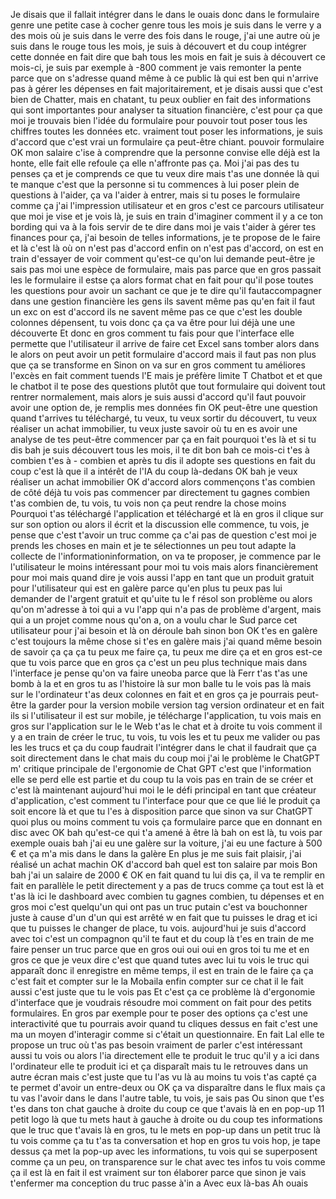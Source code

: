 Je disais que il fallait intégrer dans le dans le ouais donc dans le formulaire genre une petite case à cocher genre tous les mois je suis dans le verre y a des mois où je suis dans le verre des fois dans le rouge, j'ai une autre où je suis dans le rouge tous les mois, je suis à découvert et du coup intégrer cette donnée en fait dire que bah tous les mois en fait je suis à découvert ce mois-ci, je suis par exemple à -800 comment je vais remonter la pente parce que on s'adresse quand même à ce public là qui est ben qui n'arrive pas à gérer les dépenses en fait majoritairement, et je disais aussi que c'est bien de Chatter, mais en chatant, tu peux oublier en fait des informations qui sont importantes pour analyser ta situation financière, c'est pour ça que moi je trouvais bien l'idée du formulaire pour pouvoir tout poser tous les chiffres toutes les données etc. vraiment tout poser les informations, je suis d'accord que c'est vrai un formulaire ça peut-être chiant. pouvoir formulaire OK mon salaire c'ise à comprendre que la personne convise elle déjà est la honte, elle fait elle refoule ça elle n'affronte pas ça. Moi j'ai pas des tu penses ça et je comprends ce que tu veux dire mais t'as une donnée là qui te manque c'est que la personne si tu commences à lui poser plein de questions à l'aider, ça va l'aider à entrer, mais si tu poses le formulaire comme ça j'ai l'impression utilisateur et en gros c'est ce parcours utilisateur que moi je vise et je vois là, je suis en train d'imaginer comment il y a ce ton bording qui va à la fois servir de te dire dans moi je vais t'aider à gérer tes finances pour ça, j'ai besoin de telles informations, je te propose de le faire et là c'est là où on n'est pas d'accord enfin on n'est pas d'accord, on est en train d'essayer de voir comment qu'est-ce qu'on lui demande peut-être je sais pas moi une espèce de formulaire, mais pas parce que en gros passait les le formulaire il estse ça alors format chat en fait pour qu'il pose toutes les questions pour avoir un sachant ce que je te dire qu'il fautaccompagner dans une gestion financière les gens ils savent même pas qu'en fait il faut un exc on est d'accord ils ne savent même pas ce que c'est les double colonnes dépensent, tu vois donc ça ça va être pour lui déjà une une découverte Et donc en gros comment tu fais pour que l'interface elle permette que l'utilisateur il arrive de faire cet Excel sans tomber alors dans le alors on peut avoir un petit formulaire d'accord mais il faut pas non plus que ça se transforme en Sinon on va sur en gros comment tu améliores l'excès en fait comment tuends l'E mais je préfère limite T Chatbot et et que le chatbot il te pose des questions plutôt que tout formulaire qui doivent tout rentrer normalement, mais alors je suis aussi d'accord qu'il faut pouvoir avoir une option de, je remplis mes données fin OK peut-être une question quand t'arrives tu téléchargé, tu veux, tu veux sortir du découvert, tu veux réaliser un achat immobilier, tu veux juste savoir où tu en es avoir une analyse de tes peut-être commencer par ça en fait pourquoi t'es là et si tu dis bah je suis découvert tous les mois, il te dit bon bah ce mois-ci t'es à combien t'es à - combien et après tu dis il adopte ses questions en fait du coup c'est là que il a intérêt de l'IA du coup là-dedans OK bah je veux réaliser un achat immobilier OK d'accord alors commençons t'as combien de côté déjà tu vois pas commencer par directement tu gagnes combien t'as combien de, tu vois, tu vois non ça peut rendre la chose moins Pourquoi t'as téléchargé l'application et téléchargé et là en gros il clique sur sur son option ou alors il écrit et la discussion elle commence, tu vois, je pense que c'est t'avoir un truc comme ça c'ai pas de question c'est moi je prends les choses en main et je te sélectionnes un peu tout adapte la collecte de l'informationinformation, on va te proposer, je commence par le l'utilisateur le moins intéressant pour moi tu vois mais alors financièrement pour moi mais quand dire je vois aussi l'app en tant que un produit gratuit pour l'utilisateur qui est en galère parce qu'en plus tu peux pas lui demander de l'argent gratuit et qu'uite tu le f résol son problème ou alors qu'on m'adresse à toi qui a vu l'app qui n'a pas de problème d'argent, mais qui a un projet comme nous qu'on a, on a voulu char le Sud parce cet utilisateur pour j'ai besoin et là on déroule bah sinon bon OK t'es en galère c'est toujours la même chose si t'es en galère mais j'ai quand même besoin de savoir ça ça ça tu peux me faire ça, tu peux me dire ça et en gros est-ce que tu vois parce que en gros ça c'est un peu plus technique mais dans l'interface je pense qu'on va faire uneoba parce que là Ferr t'as t'as une bomb à la et en gros tu as l'histoire là sur mon balle tu le vois pas là mais sur le l'ordinateur t'as deux colonnes en fait et en gros ça je pourrais peut-être la garder pour la version mobile version tag version ordinateur et en fait ils si l'utilisateur il est sur mobile, je télécharge l'application, tu vois mais en gros sur l'application sur le le Web t'as le chat et à droite tu vois comment il y a en train de créer le truc, tu vois, tu vois les et tu peux me valider ou pas les les trucs et ça du coup faudrait l'intégrer dans le chat il faudrait que ça soit directement dans le chat mais du coup moi j'ai le problème le ChatGPT m' critique principale de l'ergonomie de Chat GPT c'est que l'information elle se perd elle est partie et du coup tu la vois pas en train de se créer et c'est là maintenant aujourd'hui moi le le défi principal en tant que créateur d'application, c'est comment tu l'interface pour que ce que lié le produit ça soit encore là et que tu l'es à disposition parce que sinon va sur ChatGPT quoi plus ou moins comment tu vois ça formulaire parce que en donnant en disc avec OK bah qu'est-ce qui t'a amené à être là bah on est là, tu vois par exemple ouais bah j'ai eu une galère sur la voiture, j'ai eu une facture à 500 € et ça m'a mis dans le dans la galère En plus je me suis fait plaisir, j'ai réalisé un achat machin OK d'accord bah quel est ton salaire par mois Bon bah j'ai un salaire de 2000 € OK en fait quand tu lui dis ça, il va te remplir en fait en parallèle le petit directement y a pas de trucs comme ça tout est là et t'as là ici le dashboard avec combien tu gagnes combien, tu dépenses et en gros moi c'est quelqu'un qui ont pas un truc putain c'est va bouchonner juste à cause d'un d'un qui est arrêté w en fait que tu puisses le drag et ici que tu puisses le changer de place, tu vois. aujourd'hui je suis d'accord avec toi c'est un compagnon qu'il te faut et du coup là t'es en train de me faire penser un truc parce que en gros oui oui oui en gros toi tu me et en gros ce que je veux dire c'est que quand tutes avec lui tu vois le truc qui apparaît donc il enregistre en même temps, il est en train de le faire ça ça c'est fait et compter sur le la Mobaila enfin compter sur ce chat il le fait aussi c'est juste que tu le vois pas Et c'est ça ce problème là d'ergonomie d'interface que je voudrais résoudre moi comment on fait pour des petits formulaires. En gros par exemple pour te poser des options ça c'est une interactivité que tu pourrais avoir quand tu cliques dessus en fait c'est une ma un moyen d'interagir comme si c'était un questionnaire. En fait Lal elle te propose un truc où t'as pas besoin vraiment de parler c'est intéressant aussi tu vois ou alors l'ia directement elle te produit le truc qu'il y a ici dans l'ordinateur elle te produit ici et ça disparaît mais tu le retrouves dans un autre écran mais c'est juste que tu l'as vu là au moins tu vois t'as capté ça te permet d'avoir un entre-deux ou OK ça va disparaître dans le flux mais ça tu vas l'avoir dans le dans l'autre table, tu vois, je sais pas Ou sinon que t'es t'es dans ton chat gauche à droite du coup ce que t'avais là en en pop-up 11 petit logo là que tu mets haut à gauche à droite ou du coup tes informations que le truc que t'avais là en gros, tu le mets en pop-up dans un petit truc là tu vois comme ça tu t'as ta conversation et hop en gros tu vois hop, je tape dessus ça met la pop-up avec les informations, tu vois qui se superposent comme ça un peu, on transparence sur le chat avec tes infos tu vois comme ça il est là en fait il est vraiment sur ton élaborer parce que sinon je vais t'enfermer ma conception du truc passe à'in a Avec eux là-bas Ah ouais